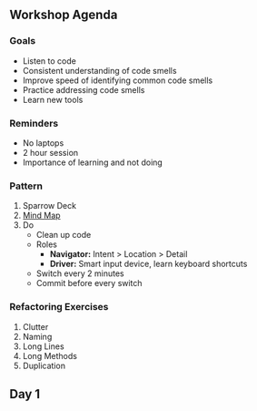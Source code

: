## Workshop Agenda

### Goals
* Listen to code
* Consistent understanding of code smells
* Improve speed of identifying common code smells
* Practice addressing code smells
* Learn new tools

### Reminders
* No laptops
* 2 hour session
* Importance of learning and not doing

### Pattern
1. Sparrow Deck
1. [Mind Map](https://drive.mindmup.com)
1. Do
    * Clean up code
    * Roles
        * **Navigator:** Intent > Location > Detail
        * **Driver:** Smart input device, learn keyboard shortcuts
    * Switch every 2 minutes
    * Commit before every switch

### Refactoring Exercises
1. Clutter
1. Naming
1. Long Lines
1. Long Methods
1. Duplication
    
## Day 1
